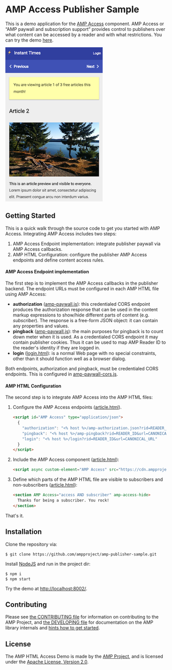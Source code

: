 <!---
Copyright 2015 The AMP HTML Authors. All Rights Reserved.

Licensed under the Apache License, Version 2.0 (the "License");
you may not use this file except in compliance with the License.
You may obtain a copy of the License at

      http://www.apache.org/licenses/LICENSE-2.0

Unless required by applicable law or agreed to in writing, software
distributed under the License is distributed on an "AS-IS" BASIS,
WITHOUT WARRANTIES OR CONDITIONS OF ANY KIND, either express or implied.
See the License for the specific language governing permissions and
limitations under the License.
-->

# AMP Access Publisher Sample

This is a demo application for the [AMP Access](https://github.com/ampproject/amphtml/blob/master/extensions/amp-access/amp-access.md) component. AMP Access or “AMP paywall and subscription support” provides control to publishers over what content can be accessed by a reader and with what restrictions. You can try the demo [here](https://rocky-sierra-1919.herokuapp.com).

![](public/img/amp-access-screenshot.png)

## Getting Started

This is a quick walk through the source code to get you started with AMP Access. Integrating AMP Access includes two steps:

1. AMP Access Endpoint implementation: integrate publisher paywall via AMP Access callbacks.
2. AMP HTML Configuration: configure the publisher AMP Access endpoints and define content access rules.

#### AMP Access Endpoint implementation

The first step is to implement the AMP Access callbacks in the publisher backend. The endpoint  URLs must be configured in each AMP HTML file using AMP Access:

* **authorization** ([amp-paywall.js](controllers/amp-paywall.js#L31)): this credentialed CORS endpoint produces the authorization response that can be used in the content markup expressions to show/hide different parts of content (e.g. *subscriber*). The response is a free-form JSON object: it can contain any properties and values. 
* **pingback** ([amp-paywall.js](controllers/amp-paywall.js#L89)): the main purposes for pingback is to count down meter when it is used. As a credentialed CORS endpoint it may contain publisher cookies. Thus it can be used to map AMP Reader ID to the reader's identity if they are logged in.
* **login** ([login.html](views/login.html)): is a normal Web page with no special constraints, other than it should function well as a browser dialog. 
 
Both endpoints, authorization and pingback, must be credentialed CORS endpoints. This is configured in [amp-paywall-cors.js](middlewares/amp-paywall-cors.js).

#### AMP HTML Configuration

The second step is to integrate AMP Access into the AMP HTML files:

1. Configure the AMP Access endpoints ([article.html](views/article.html#21)).

    ```html
    <script id="AMP Access" type="application/json">
      {
        "authorization": "<% host %>/amp-authorization.json?rid=READER_ID&url=CANONICAL_URL&_=RANDOM&ref=DOCUMENT_REFERRER",
        "pingback": "<% host %>/amp-pingback?rid=READER_ID&url=CANONICAL_URL&ref=DOCUMENT_REFERRER",
        "login": "<% host %>/login?rid=READER_ID&url=CANONICAL_URL"
      }
    </script>
    ```

2. Include the AMP Access  component ([article.html](views/article.html#L30)):

    ```html
    <script async custom-element="AMP Access" src="https://cdn.ampproject.org/v0/amp-access-0.1.js"></script>
    ```

3. Define which parts of the AMP HTML file are visible to subscribers and non-subscribers ([article.html](views/article.html#L51)):

    ```html
    <section AMP Access="access AND subscriber" amp-access-hide>
      Thanks for being a subscriber. You rock!
    </section>
    ```
    
That's it.

## Installation

Clone the repository via:

```none
$ git clone https://github.com/ampproject/amp-publisher-sample.git
```

Install [NodeJS](https://nodejs.org/) and run in the project dir:

```none
$ npm i
$ npm start
```

Try the demo at [http://localhost:8002/](http://localhost:8002/). 

## Contributing

Please see [the CONTRIBUTING file](CONTRIBUTING.md) for information on contributing to the AMP Project, and [the DEVELOPING file](DEVELOPING.md) for documentation on the AMP library internals and [hints how to get started](DEVELOPING.md#starter-issues).

## License

The AMP HTML Access Demo is made by the [AMP Project](https://www.ampproject.org/), and is licensed under the [Apache License, Version 2.0](LICENSE).
